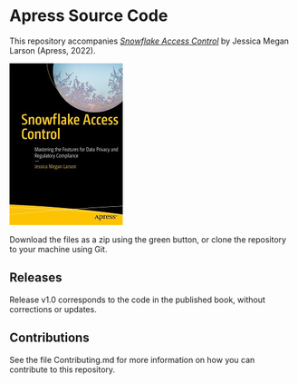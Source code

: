 # Apress Source Code

This repository accompanies [*Snowflake Access Control*](https://www.link.springer.com/book/10.1007/978-1-4842-8038-6) by Jessica Megan Larson (Apress, 2022).

[comment]: #cover
![Cover image](9781484280379.jpg)

Download the files as a zip using the green button, or clone the repository to your machine using Git.

## Releases

Release v1.0 corresponds to the code in the published book, without corrections or updates.

## Contributions

See the file Contributing.md for more information on how you can contribute to this repository.